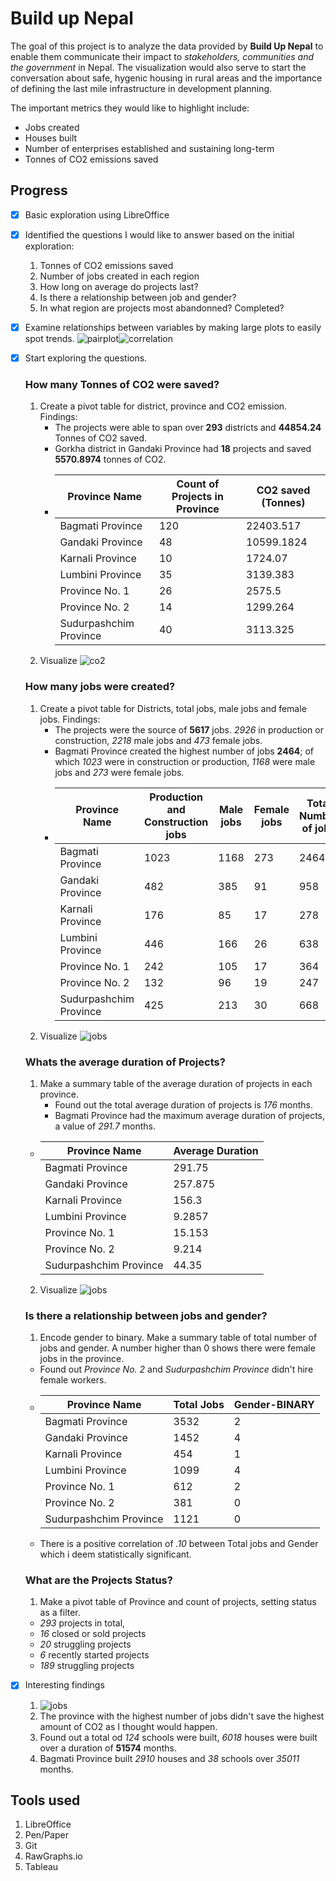 # Build up Nepal

The goal of this project is to analyze the data provided by **Build Up Nepal** to enable them communicate their impact to *stakeholders, communities and the government* in Nepal.
The visualization would also serve to start the conversation about safe, hygenic housing in rural areas and the importance of defining the last mile infrastructure in development planning.

The important metrics they would like to highlight include:

- Jobs created
- Houses built
- Number of enterprises established and sustaining long-term
- Tonnes of CO2 emissions saved

## Progress

- [X] Basic exploration using LibreOffice
- [X] Identified the questions I would like to answer based on the initial exploration:

  1. Tonnes of CO2 emissions saved
  2. Number of jobs created in each region
  3. How long on average do projects last?
  4. Is there a relationship between job and gender?
  5. In what region are projects most abandonned? Completed?
- [X] Examine relationships between variables by making large plots to easily spot trends.
  ![pairplot](images/pairplots.png)![correlation](images/corr.png)
- [X] Start exploring the questions.

  ### How many Tonnes of CO2 were saved?


  1. Create a pivot table for district, province and CO2 emission.
     Findings:
     - The projects were able to span over **293** districts and **44854.24** Tonnes of CO2 saved.
     - Gorkha district in Gandaki Province had **18** projects and saved **5570.8974** tonnes of CO2.
     - | Province Name          | Count of Projects in Province | CO2 saved (Tonnes) |
       | ---------------------- | ----------------------------- | ------------------ |
       | Bagmati Province       | 120                           | 22403.517          |
       | Gandaki Province       | 48                            | 10599.1824         |
       | Karnali Province       | 10                            | 1724.07            |
       | Lumbini Province       | 35                            | 3139.383           |
       | Province No. 1         | 26                            | 2575.5             |
       | Province No. 2         | 14                            | 1299.264           |
       | Sudurpashchim Province | 40                            | 3113.325           |
  2. Visualize
     ![co2](images/co2.png)

  ### How many jobs were created?

  1. Create a pivot table for Districts, total jobs, male jobs and female jobs.
     Findings:
     - The projects were the source of **5617** jobs. *2926* in production or construction,  *2218* male jobs and *473* female jobs.
     - Bagmati Province created the highest number of jobs **2464**; of which *1023* were in construction or production, *1168* were male jobs and *273* were female jobs.
     - | Province Name          | Production and Construction jobs | Male jobs | Female jobs | Total Number of jobs |
       | ---------------------- | -------------------------------- | --------- | ----------- | -------------------- |
       | Bagmati Province       | 1023                             | 1168      | 273         | 2464                 |
       | Gandaki Province       | 482                              | 385       | 91          | 958                  |
       | Karnali Province       | 176                              | 85        | 17          | 278                  |
       | Lumbini Province       | 446                              | 166       | 26          | 638                  |
       | Province No. 1         | 242                              | 105       | 17          | 364                  |
       | Province No. 2         | 132                              | 96        | 19          | 247                  |
       | Sudurpashchim Province | 425                              | 213       | 30          | 668                  |
  2. Visualize
     ![jobs](images/jobs.png)

  ### Whats the average duration of Projects?

  1. Make a summary table of the average duration of projects in each province.
     - Found out the total average duration of projects is *176* months.
     - Bagmati Province had the maximum average duration of projects, a value of *291.7* months.

  - | Province Name          | Average Duration |
    | ---------------------- | ---------------- |
    | Bagmati Province       | 291.75           |
    | Gandaki Province       | 257.875          |
    | Karnali Province       | 156.3            |
    | Lumbini Province       | 9.2857           |
    | Province No. 1         | 15.153           |
    | Province No. 2         | 9.214            |
    | Sudurpashchim Province | 44.35            |

  2. Visualize
     ![jobs](images/duration.png)

  ### Is there a relationship between jobs and gender?

  1. Encode gender to binary. Make a summary table of total number of jobs and gender. A number higher than 0 shows there were female jobs in the province.
    - Found out *Province No. 2* and *Sudurpashchim Province* didn't hire female workers.
    - | Province Name | Total Jobs | Gender-BINARY |
      | ---- | ---- | ---- |
      | Bagmati Province |	3532 |	2|
      | Gandaki Province |	1452 |	4|
      | Karnali Province |	454	 |1|
      | Lumbini Province |	1099 |	4|
      | Province No. 1 |	612 |	2 |
      | Province No. 2 |	381 |	0 |
      | Sudurpashchim Province | 1121 | 0|
    - There is a positive correlation of *.10* between Total jobs and Gender which i deem statistically significant.

  ### What are the Projects Status?
  1. Make a pivot table of Province and count of projects, setting status as a filter.
    - *293* projects in total,  
    - *16* closed or sold projects
    - *20* struggling projects
    - *6* recently started projects
    - *189* struggling projects

- [X] Interesting findings

  1. ![jobs](images/built.png)
  2. The province with the highest number of jobs didn't save the highest amount of CO2 as I thought would happen.
  3. Found out a total od *124* schools were built, *6018* houses were built over a duration of **51574** months.
  4. Bagmati Province built *2910* houses and *38* schools over *35011* months.

## Tools used
1. LibreOffice
2. Pen/Paper
3. Git
4. RawGraphs.io
5. Tableau
